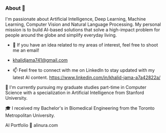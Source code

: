 ### About 👋

I'm passionate about Artificial Intelligence, Deep Learning, Machine Learning, Computer Vision and Natural Language Processing. 
My personal mission is to build AI-based solutions that solve a high-impact problem for people around the globe and simplify everyday living.

- 👯 If you have an idea related to my areas of interest, feel free to shoot me an email!
- khalidjama741@gmail.com

- 📫 Feel free to connect with me on LinkedIn to stay updated with my latest AI content.
https://www.linkedin.com/in/khalid-jama-a7a42822a/

🌱 I'm currently pursuing my graduate studies part-time in Computer Science with a specialization in Artificial Intelligence from Stanford University.

🎓 I received my Bachelor's in Biomedical Engineering from the Toronto Metropolitan University.

AI Portfolio
💼 alinura.com



###
